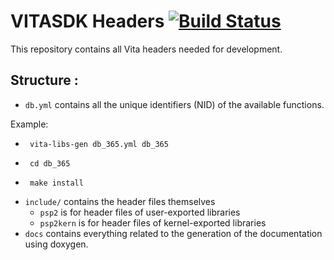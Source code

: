 # VITASDK Headers [![Build Status](https://travis-ci.org/DolceSDK/headers.svg?branch=master)](https://travis-ci.org/VITASDK/headers)

This repository contains all Vita headers needed for development.

## Structure :
- `db.yml` contains all the unique identifiers (NID) of the available functions.

Example:
  -      vita-libs-gen db_365.yml db_365
  -      cd db_365
  -      make install
  
- `include/` contains the header files themselves
  - `psp2` is for header files of user-exported libraries
  - `psp2kern` is for header files of kernel-exported libraries
- `docs` contains everything related to the generation of the documentation using doxygen.
